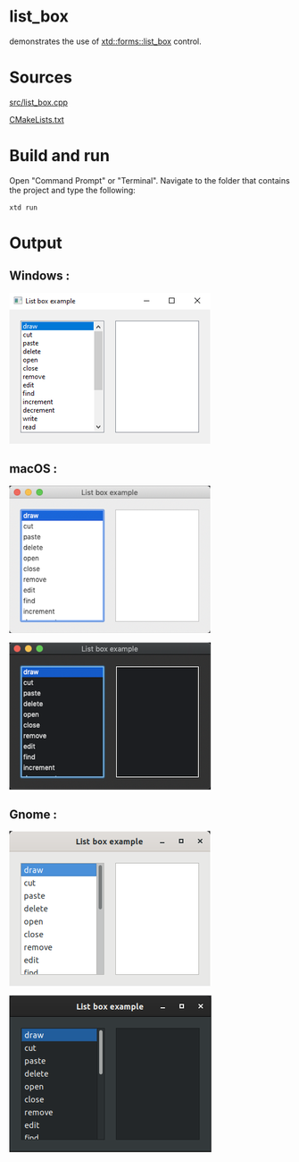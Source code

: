 # list_box

demonstrates the use of [xtd::forms::list_box](../../../src/xtd_forms/include/xtd/forms/list_box.hpp) control.

# Sources

[src/list_box.cpp](src/list_box.cpp)

[CMakeLists.txt](CMakeLists.txt)

# Build and run

Open "Command Prompt" or "Terminal". Navigate to the folder that contains the project and type the following:

```shell
xtd run
```

# Output

## Windows :

![Screenshot](../../../docs/pictures/examples/list_box_w.png)

## macOS :

![Screenshot](../../../docs/pictures/examples/list_box_m.png)

![Screenshot](../../../docs/pictures/examples/list_box_md.png)

## Gnome :

![Screenshot](../../../docs/pictures/examples/list_box_g.png)

![Screenshot](../../../docs/pictures/examples/list_box_gd.png)
